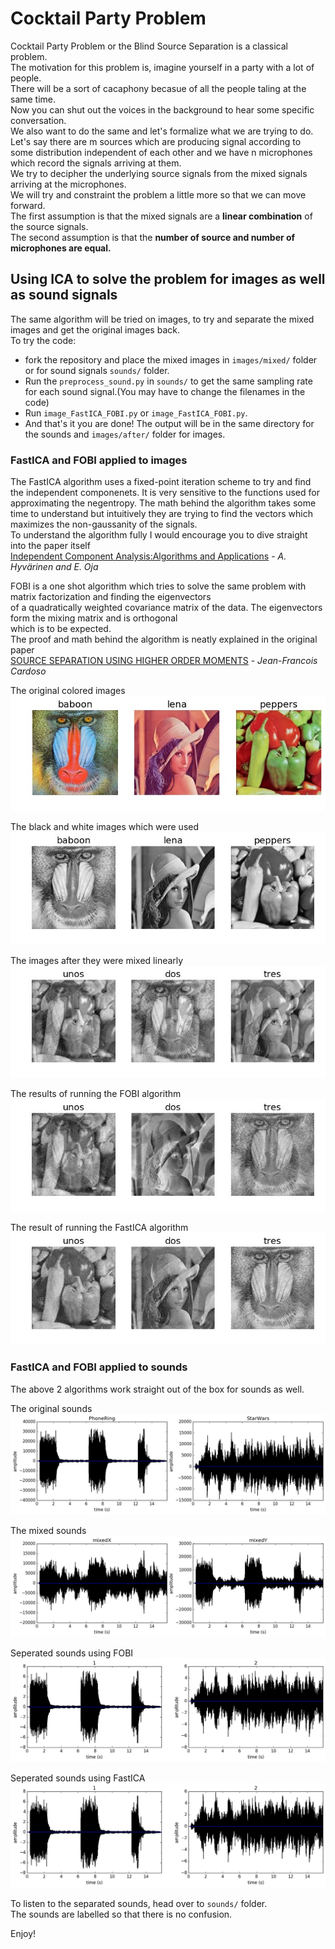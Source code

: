 # Cocktail Party Problem

Cocktail Party Problem or the Blind Source Separation is a classical problem.  
The motivation for this problem is, imagine yourself in a party with a lot of people.  
There will be a sort of cacaphony becasue of all the people taling at the same time.  
Now you can shut out the voices in the background to hear some specific conversation.  
We also want to do the same and let's formalize what we are trying to do.  
Let's say there are m sources which are producing signal according to some distribution
independent of each other and we have n microphones which record the signals arriving at them.  
We try to decipher the underlying source signals from the mixed signals arriving at the microphones.  
We will try and constraint the problem a little more so that we can move forward.  
The first assumption is that the mixed signals are a **linear combination** of the source signals.  
The second assumption is that the **number of source and number of microphones are equal.**  

## Using ICA to solve the problem for images as well as sound signals

The same algorithm will be tried on images, to try and separate the mixed images and get the original images back.  
To try the code:  
- fork the repository and place the mixed images in `images/mixed/` folder or for sound signals `sounds/` folder. 
- Run the `preprocess_sound.py` in `sounds/` to get the same sampling rate for each sound signal.(You may have to change the filenames in the code)
- Run `image_FastICA_FOBI.py` or `image_FastICA_FOBI.py`. 
- And that's it you are done! The output will be in the same directory for the sounds and `images/after/` folder for images.
 
### FastICA and FOBI applied to images

The FastICA algorithm uses a fixed-point iteration scheme to try and find the independent componenets.
It is very sensitive to the functions used for approximating the negentropy.
The math behind the algorithm takes some time to understand but intuitively they are trying to find the vectors which 
maximizes the non-gaussanity of the signals.  
To understand the algorithm fully I would encourage you to dive straight into the paper itself  
[Independent Component Analysis:Algorithms and Applications](http://www.sciencedirect.com/science/article/pii/S0893608000000265) - *A. Hyvärinen and E. Oja*

FOBI is a one shot algorithm which tries to solve the same problem with matrix factorization and finding the eigenvectors  
of a quadratically weighted covariance matrix of the data. The eigenvectors form the mixing matrix and is orthogonal  
which is to be expected.  
The proof and math behind the algorithm is neatly explained in the original paper  
[SOURCE SEPARATION USING HIGHER ORDER MOMENTS](http://ieeexplore.ieee.org/document/266878/) - *Jean-Francois Cardoso*

The original colored images
![Original](./plots/images/original.jpg)

The black and white images which were used
![blackNwhite](./plots/images/blackNwhite.jpg)

The images after they were mixed linearly
![mixed](./plots/images/mixed.jpg)

The results of running the FOBI algorithm
![fobi](./plots/images/fobi.jpg)

The result of running the FastICA algorithm
![ica](./plots/images/ica.jpg)

### FastICA and FOBI applied to sounds

The above 2 algorithms work straight out of the box for sounds as well.

The original sounds
![Original](./plots/sounds/Ring_StarWars_original.jpg)

The mixed sounds
![Mixed](./plots/sounds/Ring_StarWars_mixed.jpg)

Seperated sounds using FOBI
![fobi](./plots/sounds/Ring_StarWars_separated_FOBI.jpg)

Seperated sounds using FastICA
![Mixed](./plots/sounds/Ring_StarWars_separated.jpg)

To listen to the separated sounds, head over to `sounds/` folder.  
The sounds are labelled so that there is no confusion.

Enjoy!
